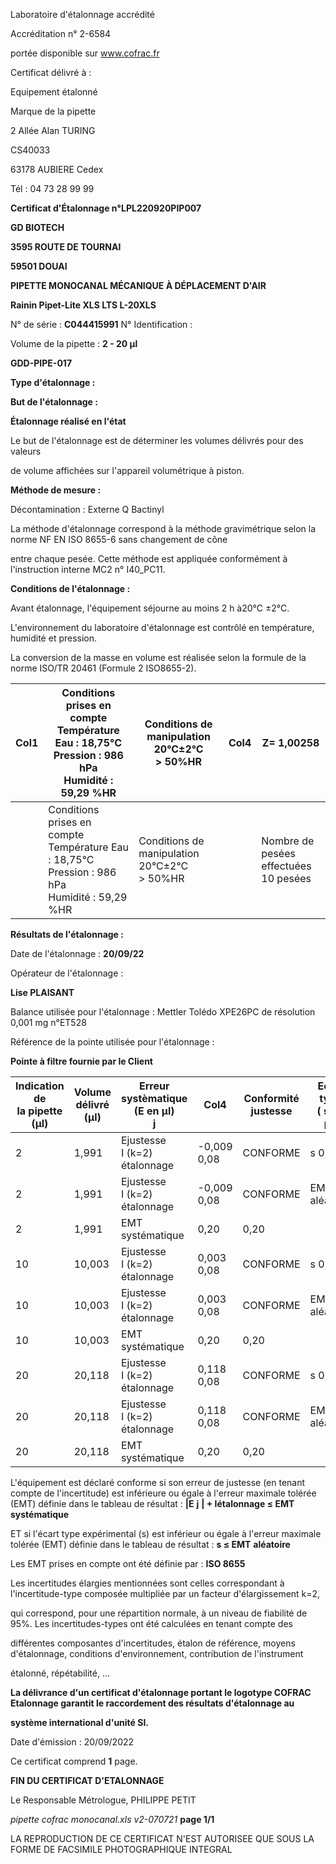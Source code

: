 Laboratoire d'étalonnage accrédité

Accréditation n° 2-6584

portée disponible sur www.cofrac.fr


Certificat délivré à :

Equipement étalonné

Marque de la pipette


2 Allée Alan TURING

CS40033

63178 AUBIERE Cedex

Tél : 04 73 28 99 99

**Certificat d'Étalonnage n°LPL220920PIP007**

**GD BIOTECH**

**3595 ROUTE DE TOURNAI**

**59501 DOUAI**


**PIPETTE MONOCANAL MÉCANIQUE À DÉPLACEMENT D'AIR**

**Rainin Pipet-Lite XLS LTS L-20XLS**


N° de série : **C044415991** N° Identification :

Volume de la pipette : **2 - 20 µl**


**GDD-PIPE-017**


**Type d'étalonnage :**

**But de l'étalonnage :**


**Étalonnage réalisé en l'état**

Le but de l'étalonnage est de déterminer les volumes délivrés pour des valeurs


de volume affichées sur l'appareil volumétrique à piston.


**Méthode de mesure :**


Décontamination : Externe Q Bactinyl


La méthode d'étalonnage correspond à la méthode gravimétrique selon la norme NF EN ISO 8655-6 sans changement de cône

entre chaque pesée. Cette méthode est appliquée conformément à l'instruction interne MC2 n° I40_PC11.


**Conditions de l'étalonnage :**


Avant étalonnage, l'équipement séjourne au moins 2 h à20°C ±2°C.


L'environnement du laboratoire d'étalonnage est contrôlé en température, humidité et pression.

La conversion de la masse en volume est réalisée selon la formule de la norme ISO/TR 20461 (Formule 2 ISO8655-2).


|Col1|Conditions prises en compte<br>Température Eau : 18,75°C<br>Pression : 986 hPa<br>Humidité : 59,29 %HR|Conditions de manipulation<br>20°C±2°C<br>> 50%HR|Col4|Z= 1,00258|
|---|---|---|---|---|
||Conditions prises en compte<br>Température Eau : 18,75°C<br>Pression : 986 hPa<br>Humidité : 59,29 %HR|Conditions de manipulation<br>20°C±2°C<br>> 50%HR||Nombre de pesées<br>effectuées<br>10 pesées|


**Résultats de l'étalonnage :**

Date de l'étalonnage : **20/09/22**


Opérateur de l'étalonnage :


**Lise PLAISANT**


Balance utilisée pour l'étalonnage : Mettler Tolédo XPE26PC de résolution 0,001 mg n°ET528


Référence de la pointe utilisée pour l'étalonnage :


**Pointe à filtre fournie par le Client**













|Indication de<br>la pipette (µl)|Volume délivré<br>(µl)|Erreur systèmatique<br>(E en µl)<br>j|Col4|Conformité<br>justesse|Ecart type<br>( s en µl)|Conformité<br>Fidélité|
|---|---|---|---|---|---|---|
|2|1,991|Ejustesse<br>I (k=2)<br>étalonnage|-0,009<br>0,08|CONFORME|s 0,04|CONFORME|
|2|1,991|Ejustesse<br>I (k=2)<br>étalonnage|-0,009<br>0,08|CONFORME|EMT 0,1<br>aléatoire|EMT 0,1<br>aléatoire|
|2|1,991|EMT<br>systématique|0,20|0,20|||
|10|10,003|Ejustesse<br>I (k=2)<br>étalonnage|0,003<br>0,08|CONFORME|s 0,03|CONFORME|
|10|10,003|Ejustesse<br>I (k=2)<br>étalonnage|0,003<br>0,08|CONFORME|EMT 0,1<br>aléatoire|EMT 0,1<br>aléatoire|
|10|10,003|EMT<br>systématique|0,20|0,20|||
|20|20,118|Ejustesse<br>I (k=2)<br>étalonnage|0,118<br>0,08|CONFORME|s 0,04|CONFORME|
|20|20,118|Ejustesse<br>I (k=2)<br>étalonnage|0,118<br>0,08|CONFORME|EMT 0,1<br>aléatoire|EMT 0,1<br>aléatoire|
|20|20,118|EMT<br>systématique|0,20|0,20|||


L'équipement est déclaré conforme si son erreur de justesse (en tenant compte de l'incertitude) est inférieure ou égale à l'erreur maximale
tolérée (EMT) définie dans le tableau de résultat : **|E** **j** **| + Iétalonnage ≤ EMT** **systématique**

ET si l'écart type expérimental (s) est inférieur ou égale à l'erreur maximale tolérée (EMT) définie dans le tableau de résultat : **s ≤ EMT** **aléatoire**

Les EMT prises en compte ont été définie par : **ISO 8655**

Les incertitudes élargies mentionnées sont celles correspondant à l'incertitude-type composée multipliée par un facteur d'élargissement k=2,

qui correspond, pour une répartition normale, à un niveau de fiabilité de 95%. Les incertitudes-types ont été calculées en tenant compte des

différentes composantes d'incertitudes, étalon de référence, moyens d'étalonnage, conditions d'environnement, contribution de l'instrument

étalonné, répétabilité, ...

**La délivrance d'un certificat d'étalonnage portant le logotype COFRAC Etalonnage garantit le raccordement des résultats d'étalonnage au**

**système international d'unité SI.**


Date d'émission : 20/09/2022

Ce certificat comprend **1** page.

**FIN DU CERTIFICAT D'ETALONNAGE**


Le Responsable Métrologue, PHILIPPE PETIT


_pipette cofrac monocanal.xls v2-070721_ **page 1/1**

LA REPRODUCTION DE CE CERTIFICAT N'EST AUTORISEE QUE SOUS LA FORME DE FACSIMILE PHOTOGRAPHIQUE INTEGRAL

